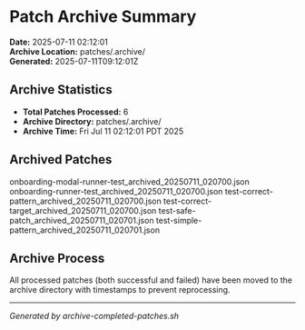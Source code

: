 # Patch Archive Summary

**Date:** 2025-07-11 02:12:01  
**Archive Location:** patches/.archive/  
**Generated:** 2025-07-11T09:12:01Z  

## Archive Statistics

- **Total Patches Processed:**        6
- **Archive Directory:** patches/.archive/
- **Archive Time:** Fri Jul 11 02:12:01 PDT 2025

## Archived Patches

onboarding-modal-runner-test_archived_20250711_020700.json
onboarding-runner-test_archived_20250711_020700.json
test-correct-pattern_archived_20250711_020700.json
test-correct-target_archived_20250711_020700.json
test-safe-patch_archived_20250711_020701.json
test-simple-pattern_archived_20250711_020701.json

## Archive Process

All processed patches (both successful and failed) have been moved to the archive directory with timestamps to prevent reprocessing.

---
*Generated by archive-completed-patches.sh*
